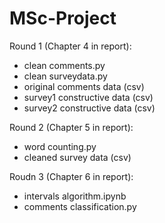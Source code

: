 # MSc-Project
Round 1 (Chapter 4 in report):
- clean comments.py
- clean surveydata.py
- original comments data (csv)
- survey1 constructive data (csv)
- survey2 constructive data (csv)

Round 2 (Chapter 5 in report):
- word counting.py
- cleaned survey data (csv)

Roudn 3 (Chapter 6 in report):
- intervals algorithm.ipynb
- comments classification.py
